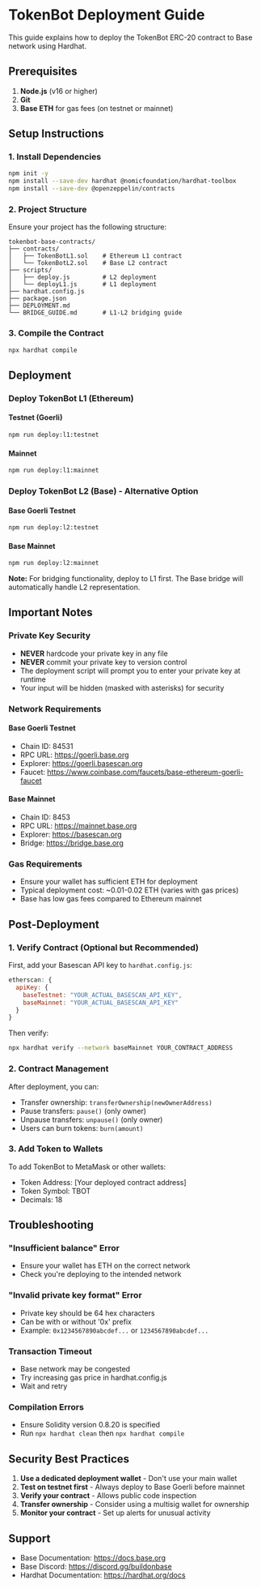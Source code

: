 # TokenBot Deployment Guide

This guide explains how to deploy the TokenBot ERC-20 contract to Base network using Hardhat.

## Prerequisites

1. **Node.js** (v16 or higher)
2. **Git**
3. **Base ETH** for gas fees (on testnet or mainnet)

## Setup Instructions

### 1. Install Dependencies

```bash
npm init -y
npm install --save-dev hardhat @nomicfoundation/hardhat-toolbox
npm install --save-dev @openzeppelin/contracts
```

### 2. Project Structure

Ensure your project has the following structure:

```
tokenbot-base-contracts/
├── contracts/
│   ├── TokenBotL1.sol    # Ethereum L1 contract
│   └── TokenBotL2.sol    # Base L2 contract
├── scripts/
│   ├── deploy.js         # L2 deployment
│   └── deployL1.js       # L1 deployment
├── hardhat.config.js
├── package.json
├── DEPLOYMENT.md
└── BRIDGE_GUIDE.md       # L1-L2 bridging guide
```

### 3. Compile the Contract

```bash
npx hardhat compile
```

## Deployment

### Deploy TokenBot L1 (Ethereum)

#### Testnet (Goerli)

```bash
npm run deploy:l1:testnet
```

#### Mainnet

```bash
npm run deploy:l1:mainnet
```

### Deploy TokenBot L2 (Base) - Alternative Option

#### Base Goerli Testnet

```bash
npm run deploy:l2:testnet
```

#### Base Mainnet

```bash
npm run deploy:l2:mainnet
```

**Note:** For bridging functionality, deploy to L1 first. The Base bridge will automatically handle L2 representation.

## Important Notes

### Private Key Security

- **NEVER** hardcode your private key in any file
- **NEVER** commit your private key to version control
- The deployment script will prompt you to enter your private key at runtime
- Your input will be hidden (masked with asterisks) for security

### Network Requirements

#### Base Goerli Testnet

- Chain ID: 84531
- RPC URL: https://goerli.base.org
- Explorer: https://goerli.basescan.org
- Faucet: https://www.coinbase.com/faucets/base-ethereum-goerli-faucet

#### Base Mainnet

- Chain ID: 8453
- RPC URL: https://mainnet.base.org
- Explorer: https://basescan.org
- Bridge: https://bridge.base.org

### Gas Requirements

- Ensure your wallet has sufficient ETH for deployment
- Typical deployment cost: ~0.01-0.02 ETH (varies with gas prices)
- Base has low gas fees compared to Ethereum mainnet

## Post-Deployment

### 1. Verify Contract (Optional but Recommended)

First, add your Basescan API key to `hardhat.config.js`:

```javascript
etherscan: {
  apiKey: {
    baseTestnet: "YOUR_ACTUAL_BASESCAN_API_KEY",
    baseMainnet: "YOUR_ACTUAL_BASESCAN_API_KEY"
  }
}
```

Then verify:

```bash
npx hardhat verify --network baseMainnet YOUR_CONTRACT_ADDRESS
```

### 2. Contract Management

After deployment, you can:

- Transfer ownership: `transferOwnership(newOwnerAddress)`
- Pause transfers: `pause()` (only owner)
- Unpause transfers: `unpause()` (only owner)
- Users can burn tokens: `burn(amount)`

### 3. Add Token to Wallets

To add TokenBot to MetaMask or other wallets:

- Token Address: [Your deployed contract address]
- Token Symbol: TBOT
- Decimals: 18

## Troubleshooting

### "Insufficient balance" Error

- Ensure your wallet has ETH on the correct network
- Check you're deploying to the intended network

### "Invalid private key format" Error

- Private key should be 64 hex characters
- Can be with or without '0x' prefix
- Example: `0x1234567890abcdef...` or `1234567890abcdef...`

### Transaction Timeout

- Base network may be congested
- Try increasing gas price in hardhat.config.js
- Wait and retry

### Compilation Errors

- Ensure Solidity version 0.8.20 is specified
- Run `npx hardhat clean` then `npx hardhat compile`

## Security Best Practices

1. **Use a dedicated deployment wallet** - Don't use your main wallet
2. **Test on testnet first** - Always deploy to Base Goerli before mainnet
3. **Verify your contract** - Allows public code inspection
4. **Transfer ownership** - Consider using a multisig wallet for ownership
5. **Monitor your contract** - Set up alerts for unusual activity

## Support

- Base Documentation: https://docs.base.org
- Base Discord: https://discord.gg/buildonbase
- Hardhat Documentation: https://hardhat.org/docs

